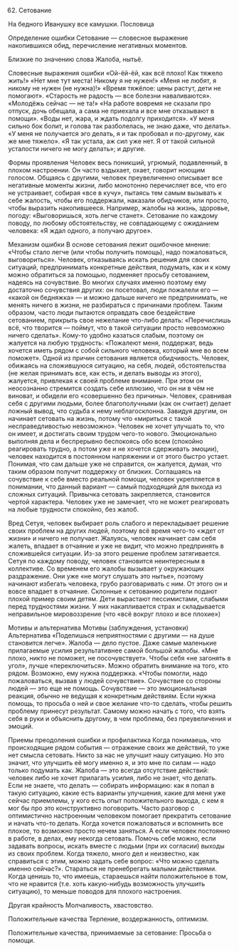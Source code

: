 ﻿62. Сетование

На бедного Иванушку все камушки.
Пословица

Определение ошибки
Сетование — словесное выражение накопившихся обид, перечисление негативных моментов.

Близкие по значению слова
Жалоба, нытьё.

Словесные выражения ошибки
«Ой-ёй-ёй, как всё плохо! Как тяжело жить!»
«Нет мне тут места! Никому я не нужен!»
«Меня не любят, я никому не нужен (не нужна)!»
«Время тяжёлое: цены растут, дети не помогают».
«Старость не радость — все болезни наваливаются».
«Молодёжь сейчас — не та!»
«На работе вовремя не сказали про отпуск, дочь обещала, а сама не приехала и все мне отказывают в помощи».
«Воды нет, жара, и ждать подолгу приходится».
«У меня сильно бок болит, и голова так разболелась, не знаю даже, что делать».
«У меня не получается эго делать, я и так пробовал и по-другому, как же мне тяжело».
«Я так устала, аж сил уже нет. Я от такой сильной усталости ничего не могу делать»; и другие.

Формы проявления
Человек весь поникший, угрюмый, подавленный, в плохом настроении. Он часто вздыхает, охает, говорит ноющим голосом.
Общаясь с другими, человек преувеличенно описывает все негативные моменты жизни, либо монотонно перечисляет все, что его не устраивает, собирая «все в кучу», пытаясь тем самым вызывать к себе жалость, чтобы его поддержали, наказали обидчиков, или просто, чтобы выразить накопившееся. Например, жалобы на жизнь, здоровье, погоду: «Выговоришься, хоть легче станет».
Сетование по каждому поводу, по любому обстоятельству, не совпадающему с ожиданием человека: «Я ждал одного, а получаю другое».

Механизм ошибки
В основе сетования лежит ошибочное мнение: «Чтобы стало легче (или чтобы получить помощь), надо пожаловаться, выговориться». Человек, отказываясь искать решения для своих ситуаций, предпринимать конкретные действия, подумать, как и к кому можно обратиться за помощью, подменяет просьбу сетованием, надеясь на сочувствие. Во многих случаях именно поэтому ему достаточно сочувствия других: он посетовал, люди пожалели его — «какой он бедняжка» — и можно дальше ничего не предпринимать, не менять ничего в жизни, не разбираться с причинами проблем.
Таким образом, часто люди пытаются оправдать свое бездействие сетованием, прикрыть свое нежелание что-либо делать: «Перечислишь всё, что творится — поймут, что в такой ситуации просто невозможно ничего сделать». Кому-то удобно казаться слабым, поэтому он жалуется на любую трудность: «Пожалеют меня, поддержат, ведь хочется иметь рядом с собой сильного человека, который мне во всем поможет».
Одной из причин сетования является обидчивость. Человек, обижаясь на сложившуюся ситуацию, на себя, людей, обстоятельства (не желая принимать все, как есть, и делать выводы из этого), жалуется, привлекая к своей проблеме внимание. При этом он неосознанно стремится создать себе иллюзию, что он ни в чём не виноват, и обидели его «совершенно без причины».
Человек, сравнивая себя с другими людьми, более благополучными (как он считает) делает ложный вывод, что судьба к нему неблагосклонна. Завидуя другим, он начинает сетовать на жизнь, потому что «мириться с такой несправедливостью невозможно». Человек не хочет улучшать то, что он имеет, и достигать своим трудом чего-то нового.
Эмоционально выполняя дела и беспрерывно беспокоясь обо всем (спокойно реагировать трудно, а потом уже и не хочется сдерживать эмоции), человек находится в постоянном напряжении и от этого быстро устает. Понимая, что сам дальше уже не справится, он жалуется, думая, что таким образом получит поддержку от близких.
Соглашаясь на сочувствие к себе вместо реальной помощи, человек укрепляется в понимании, что данный вариант — самый подходящий для выхода из сложных ситуаций. Привычка сетовать закрепляется, становится чертой характера. Человек уже не замечает, что не может реагировать на любые трудности спокойно, без жалоб.

Вред
Сетуя, человек выбирает роль слабого и перекладывает решение своих проблем на других людей, поэтому всё время чего-то «ждет от жизни» и ничего не получает.
Жалуясь, человек начинает сам себя жалеть, впадает в отчаяние и уже не видит, что можно предпринять в сложившейся ситуации. Из-за этого решение проблем затягивается.
Сетуя по каждому поводу, человек становится неинтересным в коллективе. Со временем его жалобы вызывает у окружающих раздражение. Они уже «не могут слушать это нытье», поэтому начинают избегать человека, грубо разговаривать с ним. От этого он и вовсе впадает в отчаяние.
Склонные к сетованию родители подают плохой пример своим детям. Дети вырастают пессимистами, слабыми перед трудностями жизни. У них накапливается страх и складывается неправильное мировоззрение (что «всё вокруг плохо и все плохие»)

Мотивы и альтернатива
Мотивы (заблуждения, установки)	Альтернатива
«Поделишься неприятностями с другими — на душе становится легче».	Жалоба — дело пустое. Даже самые маленькие прилагаемые усилия результативнее самой большой жалобы.
«Мне плохо, никто не поможет, не посочувствует».	Чтобы себя «не загонять в угол», лучше «переключиться». Можно обратить внимание на того, кто рядом. Возможно, ему нужна поддержка.
«Чтобы помогли, надо пожаловаться, вызвав у людей сочувствие».	Сочувствие со стороны людей — это еще не помощь. Сочувствие — это эмоциональная реакция, обычно не ведущая к конкретным действиям. Если нужна помощь, то просьба о ней и свое желание что-то сделать, чтобы решить проблему принесут результат. Самому можно начать с того, что взять себя в руки и объяснить другому, в чем проблема, без преувеличения и эмоций.

Приемы преодоления ошибки и профилактика
Когда понимаешь, что происходящие рядом события — отражение своих же действий, то уже нет смысла сетовать. Никто за нас не улучшит нашу ситуацию. Но это значит, что улучшить её могу именно я, и это мне по силам — надо только подумать как.
Жалоба — это всегда отсутствие действий: человек либо не хочет прилагать усилия, либо не знает, что делать. Если не знаете, что делать — собирать информацию: как я попал в такую ситуацию, какие есть варианты улучшения, какие для меня уже сейчас приемлемы, у кого есть опыт положительного выхода, с кем я мог бы про это конструктивно поговорить.
Часто разговор с оптимистично настроенным человеком помогает прекратить сетование и начать что-то делать.
Когда хочется пожаловаться и вспомнить все плохое, то возможно просто нечем заняться. А если человек постоянно в работе, в делах, ему некогда сетовать.
Помочь себе можно, если задавать вопросы, искать вместе с людьми (при их согласии) выходы из своих проблем.
Когда тяжело, много дел и неизвестно, как справиться с этим, можно задать себе вопрос: «Что можно сделать именно сейчас?». Стараться не пренебрегать малыми действиями.
 Когда ценишь то, что имеешь, стараешься найти положительное в том, что не нравится (т.е. хоть какую-нибудь возможность улучшить ситуацию), то меньше поводов для плохого настроения.

Другая крайность 
Молчаливость, хвастовство.

Положительные качества 
Терпение, воздержанность, оптимизм.

Положительные качества, принимаемые за сетование: 
Просьба о помощи. 
